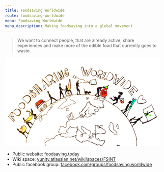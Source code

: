 ```yaml
---
title: Foodsaving Worldwide
route: foodsaving-worldwide
menu: Foodsaving Worldwide
menu_description: Making foodsaving into a global movement
---
```


> We want to connect people, that are already active, share experiences and make more of the edible food that currently goes to waste.

![](luisa_fsww.jpg)

* Public website: [foodsaving.today](https://foodsaving.today/en)
* Wiki space: [yunity.atlassian.net/wiki/spaces/FSINT](https://yunity.atlassian.net/wiki/spaces/FSINT)
* Public facebook group: [facebook.com/groups/foodsaving.worldwide](https://www.facebook.com/groups/foodsaving.worldwide/)